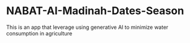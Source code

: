 # NABAT-AI-Madinah-Dates-Season
This is an app that leverage using generative AI to minimize water consumption in agriculture
